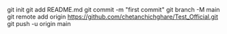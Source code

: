git init
git add README.md
git commit -m "first commit"
git branch -M main
git remote add origin https://github.com/chetanchichghare/Test_Official.git
git push -u origin main


